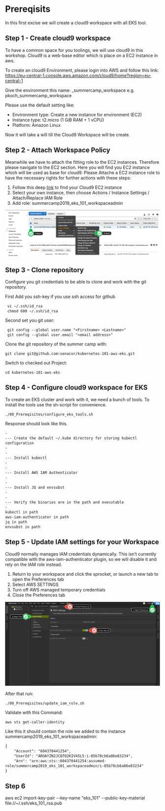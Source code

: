 # Prereqisits

In this first excise we will create a cloud9 workspace with all EKS
tool.

## Step 1 - Create cloud9 workspace 

To have a common space for you toolings, we will use cloud9 in this
workshop. Cloud9 is a web-base editor which is place on a EC2 instance
in aws. 

To create an cloud9 Environment, please login into AWS and follow this
link: https://eu-central-1.console.aws.amazon.com/cloud9/home?region=eu-central-1

Give the environment this name: <shortname>_summercamp_workspace e.g.
pkoch_summercamp_workspace

Please use the default setting like:
* Environment type: Create a new instance for environment (EC2) 
* Instance type: t2.micro (1 GiB RAM + 1 vCPU)
* Platform: Amazon Linux

Now it will take a will till the Cloud9 Workspace will be create. 

## Step 2 - Attach Workspace Policy

Meanwhile we have to attach the fitting role to the EC2 instances.
Therefore please navigate to the EC2 section. Here you will find you EC2
instance which will be used as base for cloud9. Please Attache a EC2
instance role to have the necessary rights for further actions with
these steps:

1. Follow this deep [link](https://eu-central-1.console.aws.amazon.com/ec2/v2/home?region=eu-central-1#Instances:search=aws:cloud9:environment;sort=tag:Name) to find your Cloud9 EC2 instance
2. Select your own instance, then choose Actions / Instance Settings /
   Attach/Replace IAM Role
3. Add role: summercamp2019_eks_101_workspaceadmin
  
![sock-shop-minimal](c9instancerole.png)


## Step 3 - Clone repository

Configure you git credentials to be able to clone and work with the git
repository.

First Add you ssh-key if you use ssh access for github 

     vi ~/.ssh/id_rsa
     chmod 600 ~/.ssh/id_rsa 

Second set you git user:

     git config --global user.name "<Firstname> <Lastname>"                                                                                                            
     git config --global user.email "<email address>"

Clone the git repository of the summer camp with: 

    git clone git@github.com:senacor/kubernetes-101-aws-eks.git
    
Switch to checked out Project:

    cd kubernetes-101-aws-eks

## Step 4 - Configure cloud9 workspace for EKS

To create an EKS cluster and work with it, we need a bunch of tools. To
install the tools use the sh-script for convenience. 

    ./00_Prereqisites/configure_eks_tools.sh
    
Response should look like this. 

    -
    --- Create the default ~/.kube directory for storing kubectl configuration
    -
    -
    --- Install kubectl
    -
    -
    --- Install AWS IAM Authenticator
    -
    -
    --- Install JQ and envsubst
    -
    -
    --- Verify the binaries are in the path and executable
    -
    kubectl in path
    aws-iam-authenticator in path
    jq in path
    envsubst in path

## Step 5 - Update IAM settings for your Workspace

Cloud9 normally manages IAM credentials dynamically. This isn’t
currently compatible with the aws-iam-authenticator plugin, so we will
disable it and rely on the IAM role instead.

1. Return to your workspace and click the sprocket, or launch a new tab to open the Preferences tab
2. Select AWS SETTINGS
3. Turn off AWS managed temporary credentials
4. Close the Preferences tab

![sock-shop-minimal](c9disableiam.png) 

After that run:

    ./00_Prereqisites/update_iam_role.sh
    
Validate with this Command: 

    aws sts get-caller-identity
    
Like this it should contain the role we added to the instance summercamp2019_eks_101_workspaceadmin: 

    {
        "Account": "604370441254", 
        "UserId": "AROAYZN2JCQTO2KIV45L5:i-05b78cb6a06e83234", 
        "Arn": "arn:aws:sts::604370441254:assumed-role/summercamp2019_eks_101_workspaceadmin/i-05b78cb6a06e83234"
    }
    


## Step 6 

aws ec2 import-key-pair --key-name "eks_101" --public-key-material 
file://~/.ssh/eks_101_rsa.pub
